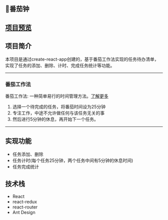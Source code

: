 ## 🍅番茄钟
## [项目预览](https://lee1999ting.github.io/tomato/)
## 项目简介
本项目是通过create-react-app创建的，基于番茄工作法实现的任务待办清单，实现了任务的添加、删除、计时、完成任务统计等功能。

***
### 番茄工作法
番茄工作法: 一种简单易行的时间管理方法。[了解更多](https://baike.baidu.com/item/%E7%95%AA%E8%8C%84%E5%B7%A5%E4%BD%9C%E6%B3%95)
1. 选择一个待完成的任务，将番茄时间设为25分钟
2. 专注工作，中途不允许做任何与该任务无关的事
3. 然后进行5分钟的休息，再开始下一个任务。
***

## 实现功能
- 任务添加、删除
- 任务计时(每个任务25分钟，两个任务中间有5分钟的休息时间)
- 任务完成统计

## 技术栈
- React
- react-redux
- react-router
- Ant Design
